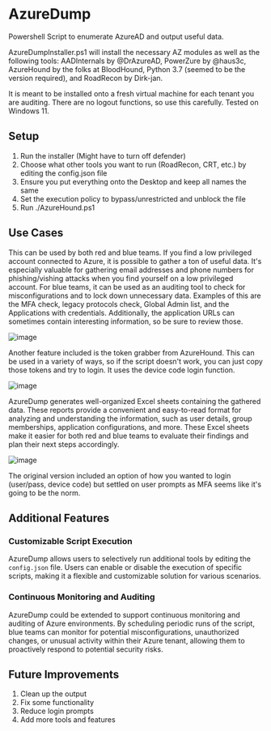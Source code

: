 # AzureDump

Powershell Script to enumerate AzureAD and output useful data.

AzureDumpInstaller.ps1 will install the necessary AZ modules as well as the following tools: AADInternals by @DrAzureAD, PowerZure by @haus3c, AzureHound by the folks at BloodHound, Python 3.7 (seemed to be the version required), and RoadRecon by Dirk-jan.

It is meant to be installed onto a fresh virtual machine for each tenant you are auditing. There are no logout functions, so use this carefully. Tested on Windows 11.

## Setup

1. Run the installer (Might have to turn off defender)
2. Choose what other tools you want to run (RoadRecon, CRT, etc.) by editing the config.json file
3. Ensure you put everything onto the Desktop and keep all names the same
4. Set the execution policy to bypass/unrestricted and unblock the file
5. Run ./AzureHound.ps1

## Use Cases

This can be used by both red and blue teams. If you find a low privileged account connected to Azure, it is possible to gather a ton of useful data. It's especially valuable for gathering email addresses and phone numbers for phishing/vishing attacks when you find yourself on a low privileged account. For blue teams, it can be used as an auditing tool to check for misconfigurations and to lock down unnecessary data. Examples of this are the MFA check, legacy protocols check, Global Admin list, and the Applications with credentials. Additionally, the application URLs can sometimes contain interesting information, so be sure to review those.

![image](https://user-images.githubusercontent.com/78559938/232842614-0d34bd80-7c54-4439-a627-58d93d4ffb30.png)

Another feature included is the token grabber from AzureHound. This can be used in a variety of ways, so if the script doesn't work, you can just copy those tokens and try to login. It uses the device code login function.

![image](https://user-images.githubusercontent.com/78559938/232844448-31824177-896a-4278-8923-8b8adb54756d.png)

AzureDump generates well-organized Excel sheets containing the gathered data. These reports provide a convenient and easy-to-read format for analyzing and understanding the information, such as user details, group memberships, application configurations, and more. These Excel sheets make it easier for both red and blue teams to evaluate their findings and plan their next steps accordingly.

![image](https://user-images.githubusercontent.com/78559938/232847818-549015ac-a86e-46f4-8693-aebecec60942.png)

The original version included an option of how you wanted to login (user/pass, device code) but settled on user prompts as MFA seems like it's going to be the norm.

## Additional Features

### Customizable Script Execution

AzureDump allows users to selectively run additional tools by editing the `config.json` file. Users can enable or disable the execution of specific scripts, making it a flexible and customizable solution for various scenarios.

### Continuous Monitoring and Auditing

AzureDump could be extended to support continuous monitoring and auditing of Azure environments. By scheduling periodic runs of the script, blue teams can monitor for potential misconfigurations, unauthorized changes, or unusual activity within their Azure tenant, allowing them to proactively respond to potential security risks.

## Future Improvements

1. Clean up the output
2. Fix some functionality
3. Reduce login prompts
4. Add more tools and features

